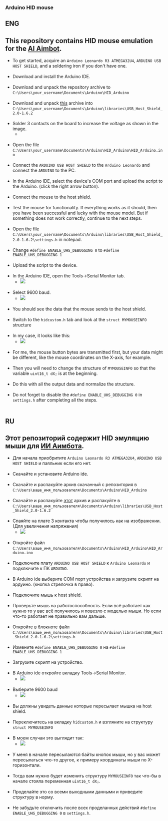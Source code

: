 ### Arduino HID mouse
## ENG
## This repository contains HID mouse emulation for the [AI Aimbot](https://github.com/SunOner/yolov8_aimbot).
- To get started, acquire an `Arduino Leonardo R3 ATMEGA32U4`, `ARDUINO USB HOST SHIELD`, and a soldering iron if you don't have one.
<br></br>
- Download and install the Arduino IDE.
<br></br>
- Download and unpack the repository archive to `C:\Users\your_username\Documents\Arduino\HID_Arduino`
<br></br>
- Download and unpack [this](https://github.com/felis/USB_Host_Shield_2.0/releases/tag/1.6.2) archive into `C:\Users\your_username\Documents\Arduino\libraries\USB_Host_Shield_2.0-1.6.2`
<br></br>
- Solder 3 contacts on the board to increase the voltage as shown in the image.
  - [](https://github.com/SunOner/HID_Arduino/blob/main/docs/media/host_shield_board.png)
<br></br>
- Open the file `C:\Users\your_username\Documents\Arduino\HID_Arduino\HID_Arduino.ino`
<br></br>
- Connect the `ARDUINO USB HOST SHIELD` to the `Arduino Leonardo` and connect the `ARDUINO` to the PC.
<br></br>
- In the Arduino IDE, select the device's COM port and upload the script to the Arduino. (click the right arrow button).
<br></br>
- Connect the mouse to the host shield.
<br></br>
- Test the mouse for functionality. If everything works as it should, then you have been successful and lucky with the mouse model. But if something does not work correctly, continue to the next steps.
<br></br>
- Open the file `C:\Users\your_username\Documents\Arduino\libraries\USB_Host_Shield_2.0-1.6.2\settings.h` in notepad.
<br></br>
- Change `#define ENABLE_UHS_DEBUGGING 0` to `#define ENABLE_UHS_DEBUGGING 1`
<br></br>
- Upload the script to the device.
<br></br>
- In the Arduino IDE, open the Tools->Serial Monitor tab.
  - ![](https://github.com/SunOner/HID_Arduino/blob/main/docs/media/serial_monitor.png)
<br></br>
- Select 9600 baud.
  - ![](https://github.com/SunOner/HID_Arduino/blob/main/docs/media/baud.png)
<br></br>
- You should see the data that the mouse sends to the host shield.
<br></br>
- Switch to the `hidcustom.h` tab and look at the `struct MYMOUSEINFO` structure
<br></br>
- In my case, it looks like this:
  - ![](https://github.com/SunOner/HID_Arduino/blob/main/docs/media/struct.png)
<br></br>
- For me, the mouse button bytes are transmitted first, but your data might be different, like the mouse coordinates on the X-axis, for example.
<br></br>
- Then you will need to change the structure of `MYMOUSEINFO` so that the variable `uint16_t dX;` is at the beginning.
<br></br>
- Do this with all the output data and normalize the structure.
<br></br>
- Do not forget to disable the `#define ENABLE_UHS_DEBUGGING 0` in `settings.h` after completing all the steps.
<br></br>
## RU
## Этот репозиторий содержит HID эмуляцию мыши для [ИИ Аимбота](https://github.com/SunOner/yolov8_aimbot).
- Для начала приобритите `Arduino Leonardo R3 ATMEGA32U4`, `ARDUINO USB HOST SHIELD` и паяльник если его нет.
<br></br>
- Скачайте и установите Arduino ide.
<br></br>
- Скачайте и распакуйте архив скачанный с репозитория в `C:\Users\ваше_имя_пользователя\Documents\Arduino\HID_Arduino`
<br></br>
- Скачайте и распакуйте [этот](https://github.com/felis/USB_Host_Shield_2.0/releases/tag/1.6.2) архив и распакуйте в `C:\Users\ваше_имя_пользователя\Documents\Arduino\libraries\USB_Host_Shield_2.0-1.6.2`
<br></br>
- Спаяйте на плате 3 контакта чтобы получилось как на изображении. (Для увеличения напряжения)
	- ![](https://github.com/SunOner/HID_Arduino/blob/main/docs/media/host_shield_board.png)
<br></br>
- Откройте файл `C:\Users\ваше_имя_пользователя\Documents\Arduino\HID_Arduino\HID_Arduino.ino`
<br></br>
- Подключите плату `ARDUINO USB HOST SHIELD` к `Arduino Leonardo` и подключите к ПК `ARDUINO`.
<br></br>
- В Arduino ide выберите COM порт устройства и загрузите скрипт на ардуино. (кнопка стрелочка в право).
<br></br>
- Подключите мышь к host shield.
<br></br>
- Проверьте мышь на работоспособность. Если всё работает как нужно то у вас всё получилось и повезло с моделью мыши. Но если что-то работает не правильно вам дальше.
<br></br>
- Откройте в блокноте файл `C:\Users\ваше_имя_пользователя\Documents\Arduino\libraries\USB_Host_Shield_2.0-1.6.2\settings.h`
<br></br>
- Измените `#define ENABLE_UHS_DEBUGGING 0` на `#define ENABLE_UHS_DEBUGGING 1`
<br></br>
- Загрузите скрипт на устройство.
<br></br>
- В Arduino ide откройте вкладку Tools->Serial Monitor.
	- ![](https://github.com/SunOner/HID_Arduino/blob/main/docs/media/serial_monitor.png)
<br></br>
- Выберите 9600 baud
	- ![](https://github.com/SunOner/HID_Arduino/blob/main/docs/media/baud.png)
<br></br>
- Вы должны увидеть данные которые пересылает мышка на host shield.
<br></br>
- Переключитесь на вкладку `hidcustom.h` и взгляните на структуру `struct MYMOUSEINFO`
<br></br>
- В моем случаи это выглядит так:
	- ![](https://github.com/SunOner/HID_Arduino/blob/main/docs/media/struct.png)
<br></br>
- У меня в начале пересылаются байты кнопок мыши, но у вас может пересылаться что-то другое, к примеру координаты мыши по X-горизонтали.
<br></br>
- Тогда вам нужно будет изменить структуру `MYMOUSEINFO` так что-бы в начале стояла переменная `uint16_t dX;`.
<br></br>
- Проделайте это со всеми выходными данными и приведите структуру в норму.
<br></br>
- Не забудьте отключить после всех проделанных действий `#define ENABLE_UHS_DEBUGGING 0` в `settings.h`.